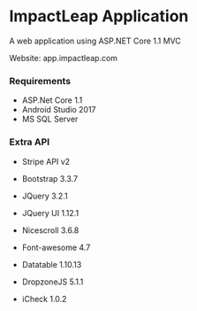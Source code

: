 
# ImpactLeap Application

A web application using ASP.NET Core 1.1 MVC

Website: app.impactleap.com


### Requirements

- ASP.Net Core 1.1
- Android Studio 2017
- MS SQL Server

### Extra API

- Stripe API v2

- Bootstrap 3.3.7
- JQuery 3.2.1
- JQuery UI 1.12.1
- Nicescroll 3.6.8
- Font-awesome 4.7
- Datatable 1.10.13
- DropzoneJS 5.1.1
- iCheck 1.0.2

